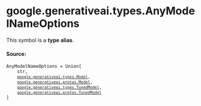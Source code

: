 <div itemscope itemtype="http://developers.google.com/ReferenceObject">
<meta itemprop="name" content="google.generativeai.types.AnyModelNameOptions" />
<meta itemprop="path" content="Stable" />
</div>

# google.generativeai.types.AnyModelNameOptions

<!-- Insert buttons and diff -->
This symbol is a **type alias**.



#### Source:

<pre class="devsite-click-to-copy prettyprint lang-py tfo-signature-link">
<code>AnyModelNameOptions = Union[
    str,
    <a href="../../../google/generativeai/types/Model.md"><code>google.generativeai.types.Model</code></a>,
    <a href="../../../google/generativeai/protos/Model.md"><code>google.generativeai.protos.Model</code></a>,
    <a href="../../../google/generativeai/types/TunedModel.md"><code>google.generativeai.types.TunedModel</code></a>,
    <a href="../../../google/generativeai/protos/TunedModel.md"><code>google.generativeai.protos.TunedModel</code></a>
]
</code></pre>



<!-- Placeholder for "Used in" -->
